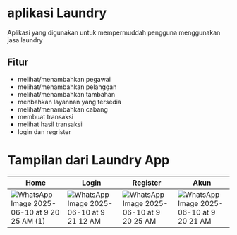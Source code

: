 # aplikasi Laundry

Aplikasi yang digunakan untuk mempermuddah pengguna menggunakan jasa laundry

## Fitur
- melihat/menambahkan pegawai
- melihat/menambahkan pelanggan
- melihat/menambahkan tambahan
- menbahkan layannan yang tersedia
- melihat/menambahkan cabang
- membuat transaksi
- melihat hasil transaksi
- login dan regrister

# Tampilan dari Laundry App
| Home | Login | Register | Akun |
|------|-------|----------|------|
| ![WhatsApp Image 2025-06-10 at 9 20 25 AM (1)](https://github.com/user-attachments/assets/27e9cf01-74bd-4dd5-97dd-f6bb14051052) |![WhatsApp Image 2025-06-10 at 9 21 12 AM](https://github.com/user-attachments/assets/38590985-77f9-4a7a-8154-ff0e1575fd8b)| ![WhatsApp Image 2025-06-10 at 9 20 25 AM](https://github.com/user-attachments/assets/c965bfe2-84e2-4f1e-b202-71f3434a4f04) | ![WhatsApp Image 2025-06-10 at 9 20 21 AM](https://github.com/user-attachments/assets/75820850-2222-4ef9-9b97-a353234eda84)
 
